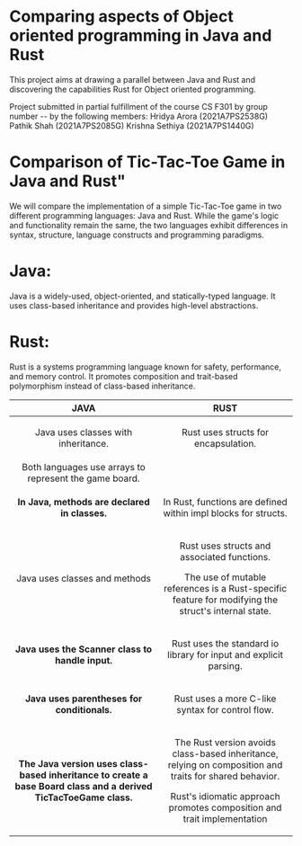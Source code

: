 # Comparing aspects of Object oriented programming in Java and Rust

This project aims at drawing a parallel between Java and Rust and discovering the capabilities Rust for Object oriented programming.

Project submitted in partial fulfillment of the course CS F301 by group number -- by the following members:
Hridya Arora (2021A7PS2538G)
Pathik Shah (2021A7PS2085G)
Krishna Sethiya (2021A7PS1440G)

# Comparison of Tic-Tac-Toe Game in Java and Rust"


We will compare the implementation of a simple
Tic-Tac-Toe game in two different programming languages: Java and Rust.
While the game\'s logic and functionality remain the same, the two
languages exhibit differences in syntax, structure, language constructs
and programming paradigms.

# Java:

Java is a widely-used, object-oriented, and statically-typed language.
It uses class-based inheritance and provides high-level abstractions.

# Rust:

Rust is a systems programming language known for safety, performance,
and memory control. It promotes composition and trait-based polymorphism
instead of class-based inheritance.


|**JAVA**|**RUST**|
| :-: | :-: |
|<p>Java uses classes with inheritance. </p><p></p>|<p>Rust uses structs for encapsulation.</p><p></p><p></p>|
|Both languages use arrays to represent the game board.||
|<p>**In Java, methods are declared in classes.**</p><p></p><p></p><p></p><p></p><p></p>|<p>In Rust, functions are defined within impl blocks for structs.</p><p></p><p></p><p></p>|
|Java uses classes and methods|<p>Rust uses structs and associated functions.</p><p></p><p>The use of mutable references is a Rust-specific feature for modifying the struct's internal state.</p>|
|<p>**Java uses the Scanner class to handle input.**</p><p></p>|<p>Rust uses the standard io library for input and explicit parsing.</p><p></p>|
|<p>**Java uses parentheses for conditionals.**</p><p></p><p></p>|<p>Rust uses a more C-like syntax for control flow.</p><p></p>|
|<p>**The Java version uses class-based inheritance to create a base Board class and a derived TicTacToeGame class.**</p><p></p><p></p><p></p><p></p>|<p>The Rust version avoids class-based inheritance, relying on composition and traits for shared behavior.</p><p>Rust's idiomatic approach promotes composition and trait implementation</p><p></p><p></p>|



